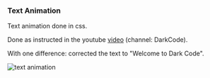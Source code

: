 ### Text Animation

Text animation done in css.

Done as instructed in the youtube [video](https://www.youtube.com/watch?v=Syg_9iB1vco) (channel: DarkCode).

With one difference: corrected the text to "Welcome to Dark Code".


![text animation](https://github.com/amol9/text-animation-hc/raw/master/animation.gif)